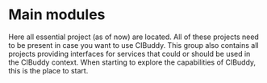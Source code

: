 # Main modules

Here all essential project (as of now) are located. All of these projects need
to be present in case you want to use CIBuddy. This group also contains all
projects providing interfaces for services that could or should be used in the
CIBuddy context. When starting to explore the capabilities of CIBuddy, this is
the place to start.